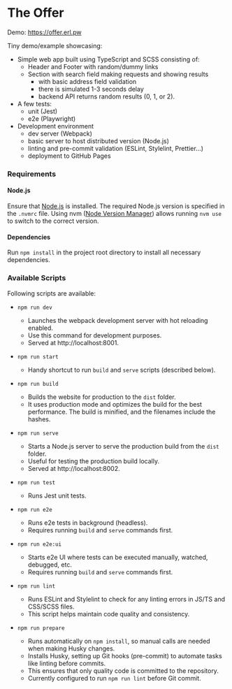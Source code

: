 # The Offer

Demo: https://offer.erl.pw

Tiny demo/example showcasing:
* Simple web app built using TypeScript and SCSS consisting of:
  - Header and Footer with random/dummy links
  - Section with search field making requests and showing results 
    + with basic address field validation
    + there is simulated 1-3 seconds delay
    + backend API returns random results (0, 1, or 2). 
* A few tests: 
  - unit (Jest) 
  - e2e (Playwright)
* Development environment 
  - dev server (Webpack)
  - basic server to host distributed version (Node.js) 
  - linting and pre-commit validation (ESLint, Stylelint, Prettier...)
  - deployment to GitHub Pages

### Requirements

#### Node.js

Ensure that [Node.js](https://nodejs.org/) is installed. The required Node.js version is specified in the `.nvmrc` file. Using nvm ([Node Version Manager](https://github.com/nvm-sh/nvm)) allows running `nvm use` to switch to the correct version.

#### Dependencies

Run `npm install` in the project root directory to install all necessary dependencies.

### Available Scripts

Following scripts are available:

* `npm run dev`
  - Launches the webpack development server with hot reloading enabled.
  - Use this command for development purposes.
  - Served at http://localhost:8001.

* `npm run start`
  - Handy shortcut to run `build` and `serve` scripts (described below).

* `npm run build`
  - Builds the website for production to the `dist` folder. 
  - It uses production mode and optimizes the build for the best performance. The build is minified, and the filenames include the hashes.

* `npm run serve`
  - Starts a Node.js server to serve the production build from the `dist` folder. 
  - Useful for testing the production build locally.
  - Served at http://localhost:8002.

* `npm run test`
  - Runs Jest unit tests.

* `npm run e2e`
  - Runs e2e tests in background (headless).
  - Requires running `build` and `serve` commands first.

* `npm run e2e:ui`
  - Starts e2e UI where tests can be executed manually, watched, debugged, etc.
  - Requires running `build` and `serve` commands first.
  
* `npm run lint`
  - Runs ESLint and Stylelint to check for any linting errors in JS/TS and CSS/SCSS files. 
  - This script helps maintain code quality and consistency.

* `npm run prepare`
  - Runs automatically on `npm install`, so manual calls are needed when making Husky changes.
  - Installs Husky, setting up Git hooks (pre-commit) to automate tasks like linting before commits. 
  - This ensures that only quality code is committed to the repository.
  - Currently configured to run `npm run lint` before Git commit.
